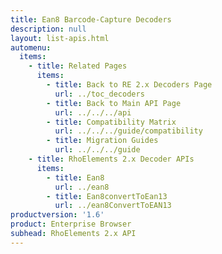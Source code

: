 ```yaml
---
title: Ean8 Barcode-Capture Decoders
description: null
layout: list-apis.html
automenu:
  items:
    - title: Related Pages
      items:
        - title: Back to RE 2.x Decoders Page
          url: ../toc_decoders
        - title: Back to Main API Page
          url: ../../../api
        - title: Compatibility Matrix
          url: ../../../guide/compatibility
        - title: Migration Guides
          url: ../../../guide
    - title: RhoElements 2.x Decoder APIs
      items:
        - title: Ean8
          url: ../ean8
        - title: Ean8convertToEan13
          url: ../ean8ConvertToEAN13
productversion: '1.6'
product: Enterprise Browser
subhead: RhoElements 2.x API
---
```



